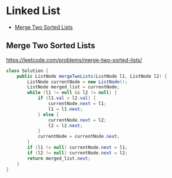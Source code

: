 # Linked List
+ [Merge Two Sorted Lists](#merge-two-sorted-lists)
## Merge Two Sorted Lists
https://leetcode.com/problems/merge-two-sorted-lists/
```java
class Solution {
    public ListNode mergeTwoLists(ListNode l1, ListNode l2) {
        ListNode currentNode = new ListNode();
        ListNode merged_list = currentNode;
        while (l1 != null && l2 != null) {
            if (l1.val < l2.val) {
                currentNode.next = l1;
                l1 = l1.next;
            } else {
                currentNode.next = l2;
                l2 = l2.next;
            }
            currentNode = currentNode.next;
        }
        if (l1 != null) currentNode.next = l1;
        if (l2 != null) currentNode.next = l2;
        return merged_list.next;
    }
}

```
